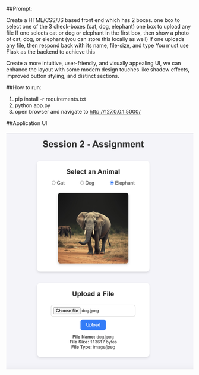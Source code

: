 ##Prompt:

Create a HTML/CSS/JS based front end which has 2 boxes.
one box to select one of the 3 check-boxes (cat, dog, elephant)
one box to upload any file
If one selects cat or dog or elephant in the first box, then show a photo of cat, dog, or elephant (you can store this locally as well)
If one uploads any file, then respond back with its name, file-size, and type
You must use Flask as the backend to achieve this

Create a more intuitive, user-friendly, and visually appealing UI, we can enhance the layout with some modern design touches like shadow effects, improved button styling, and distinct sections.

##How to run:
1. pip install -r requirements.txt
2. python app.py
3. open browser and navigate to http://127.0.0.1:5000/

##Application UI
<div align="center">
  <img src="https://github.com/kalekarnn/animal-selector-file-uploader/blob/main/uploads/application.png" alt="Alt text" title="Animal Selector and File Uploader" />
</div>

